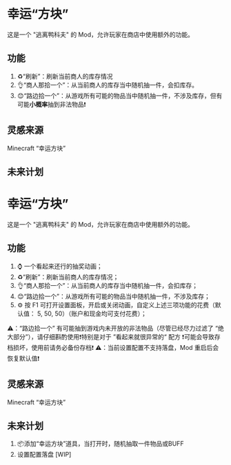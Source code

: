 # 幸运“方块”

这是一个 "逃离鸭科夫" 的 Mod，允许玩家在商店中使用额外的功能。

## 功能

1. ♻️“刷新”：刷新当前商人的库存情况
2. 👌“商人那拾一个”：从当前商人的库存当中随机抽一件，会扣库存。
3. 😊“路边拾一个”：从游戏所有可能的物品当中随机抽一件，不涉及库存，但有可能**小概率**抽到非法物品❗

## 灵感来源

Minecraft “幸运方块”

## 未来计划

# 幸运“方块”

这是一个 "逃离鸭科夫" 的 Mod，允许玩家在商店中使用额外的功能。

## 功能

1. ⌚ 一个看起来还行的抽奖动画；
2. ♻️“刷新”：刷新当前商人的库存情况；
3. 👌“商人那拾一个”：从当前商人的库存当中随机抽一件，会扣库存；
4. 😊“路边拾一个”：从游戏所有可能的物品当中随机抽一件，不涉及库存；
5. ⚙️ 按 F1 可打开设置面板，开启或关闭动画，自定义上述三项功能的花费（默认值： 5, 50, 50）（账户和现金均可支付花费）；

⚠️：“路边拾一个” 有可能抽到游戏内未开放的非法物品（尽管已经尽力过滤了 “绝大部分”），请仔细斟酌使用❗特别是对于 ”看起来就很异常的“ 配方 ❗可能会导致存档损坏，使用前请务必备份存档❗
⚠️：当前设置配置不支持落盘，Mod 重启后会恢复默认值❗

## 灵感来源

Minecraft “幸运方块”

## 未来计划

1. 📦添加“幸运方块”道具，当打开时，随机抽取一件物品或BUFF
2. 设置配置落盘 [WIP]